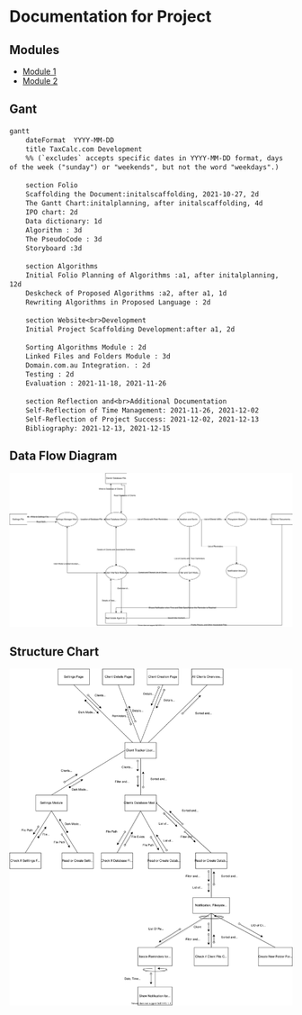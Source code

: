 # Documentation for Project
## Modules
- [Module 1](./module-1)
- [Module 2](./module-2)

## Gant
```mermaid
gantt
    dateFormat  YYYY-MM-DD
    title TaxCalc.com Development
    %% (`excludes` accepts specific dates in YYYY-MM-DD format, days of the week ("sunday") or "weekends", but not the word "weekdays".)
	
	section Folio
	Scaffolding the Document:initalscaffolding, 2021-10-27, 2d
    The Gantt Chart:initalplanning, after initalscaffolding, 4d
    IPO chart: 2d
    Data dictionary: 1d
    Algorithm : 3d
    The PseudoCode : 3d
    Storyboard :3d
	
	section Algorithms
	Initial Folio Planning of Algorithms :a1, after initalplanning, 12d
	Deskcheck of Proposed Algorithms :a2, after a1, 1d
    Rewriting Algorithms in Proposed Language : 2d
    
    section Website<br>Development
    Initial Project Scaffolding Development:after a1, 2d
	
    Sorting Algorithms Module : 2d
    Linked Files and Folders Module : 3d
    Domain.com.au Integration. : 2d
    Testing : 2d
    Evaluation : 2021-11-18, 2021-11-26
    
	section Reflection and<br>Additional Documentation
	Self-Reflection of Time Management: 2021-11-26, 2021-12-02
	Self-Reflection of Project Success: 2021-12-02, 2021-12-13
	Bibliography: 2021-12-13, 2021-12-15
```

## Data Flow Diagram
![Data Flow Diagram](dataflow.drawio.svg)

## Structure Chart
![Structure Chart](structure.drawio.svg)
